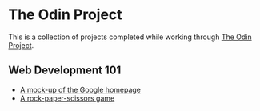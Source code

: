 # The Odin Project

This is a collection of projects completed while working through [The Odin Project](https://www.theodinproject.com/).

## Web Development 101

* [A mock-up of the Google homepage](https://github.com/cinephile85/the-odin-project/tree/master/01-web-development-101/google-homepage)
* [A rock-paper-scissors game](https://github.com/cinephile85/the-odin-project/tree/master/01-web-development-101/rock-paper-scissors)
